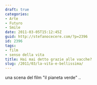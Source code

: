 ```yaml
---
draft: true
categories:
- Arte
- Futuro
- Smile
date: 2011-03-05T15:12:45Z
guid: http://stefanocecere.com/?p=2396
id: 2396
tags:
- film
- senso della vita
title: Hai mai detto grazie alle vacche?
slug: /2011/03/la-vita-e-bellissima/
---
```


una scena del film "il pianeta verde" ..